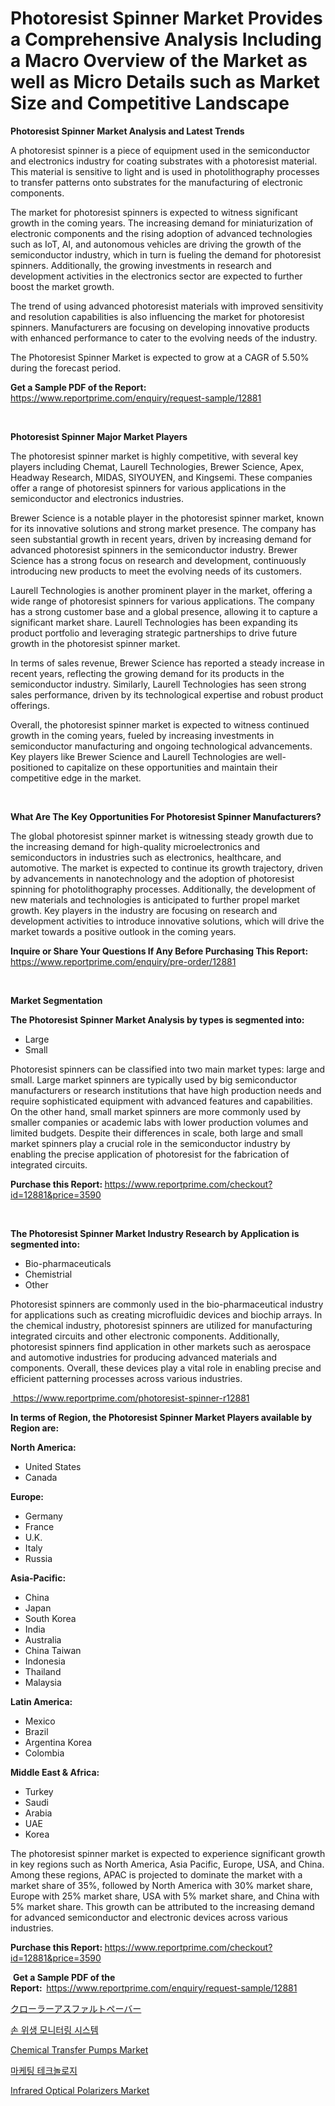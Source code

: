 <p><h1>Photoresist Spinner Market Provides a Comprehensive Analysis Including a Macro Overview of the Market as well as Micro Details such as Market Size and Competitive Landscape</h1></p><p><strong>Photoresist Spinner Market Analysis and Latest Trends</strong></p>
<p><p>A photoresist spinner is a piece of equipment used in the semiconductor and electronics industry for coating substrates with a photoresist material. This material is sensitive to light and is used in photolithography processes to transfer patterns onto substrates for the manufacturing of electronic components.</p><p>The market for photoresist spinners is expected to witness significant growth in the coming years. The increasing demand for miniaturization of electronic components and the rising adoption of advanced technologies such as IoT, AI, and autonomous vehicles are driving the growth of the semiconductor industry, which in turn is fueling the demand for photoresist spinners. Additionally, the growing investments in research and development activities in the electronics sector are expected to further boost the market growth.</p><p>The trend of using advanced photoresist materials with improved sensitivity and resolution capabilities is also influencing the market for photoresist spinners. Manufacturers are focusing on developing innovative products with enhanced performance to cater to the evolving needs of the industry.</p><p>The Photoresist Spinner Market is expected to grow at a CAGR of 5.50% during the forecast period.</p></p>
<p><strong>Get a Sample PDF of the Report:&nbsp;</strong> <a href="https://www.reportprime.com/enquiry/request-sample/12881">https://www.reportprime.com/enquiry/request-sample/12881</a></p>
<p>&nbsp;</p>
<p><strong>Photoresist Spinner Major Market Players</strong></p>
<p><p>The photoresist spinner market is highly competitive, with several key players including Chemat, Laurell Technologies, Brewer Science, Apex, Headway Research, MIDAS, SIYOUYEN, and Kingsemi. These companies offer a range of photoresist spinners for various applications in the semiconductor and electronics industries.</p><p>Brewer Science is a notable player in the photoresist spinner market, known for its innovative solutions and strong market presence. The company has seen substantial growth in recent years, driven by increasing demand for advanced photoresist spinners in the semiconductor industry. Brewer Science has a strong focus on research and development, continuously introducing new products to meet the evolving needs of its customers.</p><p>Laurell Technologies is another prominent player in the market, offering a wide range of photoresist spinners for various applications. The company has a strong customer base and a global presence, allowing it to capture a significant market share. Laurell Technologies has been expanding its product portfolio and leveraging strategic partnerships to drive future growth in the photoresist spinner market.</p><p>In terms of sales revenue, Brewer Science has reported a steady increase in recent years, reflecting the growing demand for its products in the semiconductor industry. Similarly, Laurell Technologies has seen strong sales performance, driven by its technological expertise and robust product offerings.</p><p>Overall, the photoresist spinner market is expected to witness continued growth in the coming years, fueled by increasing investments in semiconductor manufacturing and ongoing technological advancements. Key players like Brewer Science and Laurell Technologies are well-positioned to capitalize on these opportunities and maintain their competitive edge in the market.</p></p>
<p>&nbsp;</p>
<p><strong>What Are The Key Opportunities For Photoresist Spinner Manufacturers?</strong></p>
<p><p>The global photoresist spinner market is witnessing steady growth due to the increasing demand for high-quality microelectronics and semiconductors in industries such as electronics, healthcare, and automotive. The market is expected to continue its growth trajectory, driven by advancements in nanotechnology and the adoption of photoresist spinning for photolithography processes. Additionally, the development of new materials and technologies is anticipated to further propel market growth. Key players in the industry are focusing on research and development activities to introduce innovative solutions, which will drive the market towards a positive outlook in the coming years.</p></p>
<p><strong>Inquire or Share Your Questions If Any Before Purchasing This Report:</strong> <a href="https://www.reportprime.com/enquiry/pre-order/12881">https://www.reportprime.com/enquiry/pre-order/12881</a></p>
<p>&nbsp;</p>
<p><strong>Market Segmentation</strong></p>
<p><strong>The Photoresist Spinner Market Analysis by types is segmented into:</strong></p>
<p><ul><li>Large</li><li>Small</li></ul></p>
<p><p>Photoresist spinners can be classified into two main market types: large and small. Large market spinners are typically used by big semiconductor manufacturers or research institutions that have high production needs and require sophisticated equipment with advanced features and capabilities. On the other hand, small market spinners are more commonly used by smaller companies or academic labs with lower production volumes and limited budgets. Despite their differences in scale, both large and small market spinners play a crucial role in the semiconductor industry by enabling the precise application of photoresist for the fabrication of integrated circuits.</p></p>
<p><strong>Purchase this Report:&nbsp;</strong><a href="https://www.reportprime.com/checkout?id=12881&price=3590">https://www.reportprime.com/checkout?id=12881&price=3590</a></p>
<p>&nbsp;</p>
<p><strong>The Photoresist Spinner Market Industry Research by Application is segmented into:</strong></p>
<p><ul><li>Bio-pharmaceuticals</li><li>Chemistrial</li><li>Other</li></ul></p>
<p><p>Photoresist spinners are commonly used in the bio-pharmaceutical industry for applications such as creating microfluidic devices and biochip arrays. In the chemical industry, photoresist spinners are utilized for manufacturing integrated circuits and other electronic components. Additionally, photoresist spinners find application in other markets such as aerospace and automotive industries for producing advanced materials and components. Overall, these devices play a vital role in enabling precise and efficient patterning processes across various industries.</p></p>
<p><a href="https://www.reportprime.com/photoresist-spinner-r12881">&nbsp;https://www.reportprime.com/photoresist-spinner-r12881</a></p>
<p><strong>In terms of Region, the Photoresist Spinner Market Players available by Region are:</strong></p>
<p>
    <p> <strong> North America: </strong>
        <ul>
            <li>United States</li>
            <li>Canada</li>
        </ul>
        </p> 
    <p> <strong> Europe: </strong>
        <ul>
            <li>Germany</li>
            <li>France</li>
            <li>U.K.</li>
            <li>Italy</li>
            <li>Russia</li>
        </ul>
        </p> 
    <p> <strong> Asia-Pacific: </strong>
        <ul>
            <li>China</li>
            <li>Japan</li>
            <li>South Korea</li>
            <li>India</li>
            <li>Australia</li>
            <li>China Taiwan</li>
            <li>Indonesia</li>
            <li>Thailand</li>
            <li>Malaysia</li>
        </ul>
        </p> 
    <p> <strong> Latin America: </strong>
        <ul>
            <li>Mexico</li>
            <li>Brazil</li>
            <li>Argentina Korea</li>
            <li>Colombia</li>
        </ul>
        </p> 
    <p> <strong> Middle East & Africa: </strong>
        <ul>
            <li>Turkey</li>
            <li>Saudi</li>
            <li>Arabia</li>
            <li>UAE</li>
            <li>Korea</li>
        </ul>
    </p>
    </p>
<p><p>The photoresist spinner market is expected to experience significant growth in key regions such as North America, Asia Pacific, Europe, USA, and China. Among these regions, APAC is projected to dominate the market with a market share of 35%, followed by North America with 30% market share, Europe with 25% market share, USA with 5% market share, and China with 5% market share. This growth can be attributed to the increasing demand for advanced semiconductor and electronic devices across various industries.</p></p>
<p><strong>Purchase this Report: </strong><a href="https://www.reportprime.com/checkout?id=12881&price=3590">https://www.reportprime.com/checkout?id=12881&price=3590</a></p>
<p>&nbsp;<strong>Get a Sample PDF of the Report:&nbsp;&nbsp;</strong><a href="https://www.reportprime.com/enquiry/request-sample/12881">https://www.reportprime.com/enquiry/request-sample/12881</a></p>
<p><strong></strong></p>
<p><p><a href="https://medium.com/@isomgleason2023/%E3%82%AF%E3%83%AD%E3%83%BC%E3%83%A9%E3%83%BC%E3%82%A2%E3%82%B9%E3%83%95%E3%82%A1%E3%83%AB%E3%83%88%E3%83%91%E3%83%BC%E3%83%90%E3%83%BC%E5%B8%82%E5%A0%B4%E3%81%AE%E8%A6%8F%E6%A8%A1-%E5%B8%82%E5%A0%B4%E3%82%BB%E3%82%B0%E3%83%A1%E3%83%B3%E3%83%86%E3%83%BC%E3%82%B7%E3%83%A7%E3%83%B3-%E5%B8%82%E5%A0%B4%E3%81%AE%E3%83%88%E3%83%AC%E3%83%B3%E3%83%89-%E3%81%8A%E3%82%88%E3%81%B32031%E5%B9%B4%E3%81%BE%E3%81%A7%E3%81%AE%E6%88%90%E9%95%B7%E5%88%86%E6%9E%90%E3%81%AE%E4%BA%88%E6%B8%AC-940af9fdfe8a">クローラーアスファルトペーバー</a></p><p><a href="https://github.com/gambitz1998/Market-Research-Report-List-1/blob/main/450015362629.md">손 위생 모니터링 시스템</a></p><p><a href="https://github.com/mabenkhyari11/Market-Research-Report-List-1/blob/main/chemical-transfer-pumps-market.md">Chemical Transfer Pumps Market</a></p><p><a href="https://medium.com/@mariedawsonv31/%EA%B8%80%EB%A1%9C%EB%B2%8C-%EB%A7%88%EC%BC%80%ED%8C%85-%EA%B8%B0%EC%88%A0-%EC%8B%9C%EC%9E%A5-%EB%8F%99%ED%96%A5-%EC%98%88%EC%B8%A1-%EB%B0%8F-%EC%98%81%ED%96%A5-%EB%B6%84%EC%84%9D-2024-2031-%EC%9D%80-192-%ED%8E%98%EC%9D%B4%EC%A7%80%EC%97%90-%EA%B1%B8%EC%B3%90-%EB%8B%A4%EB%A3%A8%EC%96%B4%EC%A1%8C%EC%8A%B5%EB%8B%88%EB%8B%A4-78475c3340b6">마케팅 테크놀로지</a></p><p><a href="https://medium.com/@shirleygreene26/evaluating-global-infrared-optical-polarizers-market-trends-and-growth-opportunities-by-region-3a8605f5d787">Infrared Optical Polarizers Market</a></p></p>
